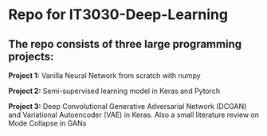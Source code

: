 # Repo for IT3030-Deep-Learning
## The repo consists of three large programming projects: 
**Project 1:** Vanilla Neural Network from scratch with numpy

**Project 2:** Semi-supervised learning model in Keras and Pytorch

**Project 3:** Deep Convolutional Generative Adversarial Network (DCGAN) and Variational Autoencoder (VAE) in Keras. Also a small literature review on Mode Collapse in GANs
